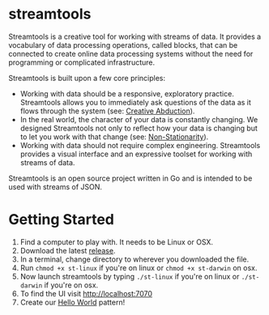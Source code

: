 streamtools
===========

Streamtools is a creative tool for working with streams of data. It provides a vocabulary of data processing operations, called blocks, that can be connected to create online data processing systems without the need for programming or complicated infrastructure. 

Streamtools is built upon a few core principles: 
- Working with data should be a responsive, exploratory practice. Streamtools allows you to immediately ask questions of the data as it flows through the system (see: [Creative Abduction](https://github.com/nytlabs/streamtools/wiki#philosophy)). 
- In the real world, the character of your data is constantly changing. We designed Streamtools not only to reflect how your data is changing but to let you work with that change (see: [Non-Stationarity](https://github.com/nytlabs/streamtools/wiki#philosophy)).  
- Working with data should not require complex engineering. Streamtools provides a visual interface and an expressive toolset for working with streams of data. 

Streamtools is an open source project written in Go and is intended to be used with streams of JSON.

Getting Started
===============

1. Find a computer to play with. It needs to be Linux or OSX. 
2. Download the latest [release](https://github.com/nytlabs/streamtools/releases).
3. In a terminal, change directory to wherever you downloaded the file. 
4. Run `chmod +x st-linux` if you're on linux or `chmod +x st-darwin` on osx. 
5. Now launch streamtools by typing `./st-linux` if you're on linux or `./st-darwin` if you're on osx.
6. To find the UI visit [http://localhost:7070](http://localhost:7070)
7. Create our [Hello World](https://github.com/nytlabs/streamtools/wiki/Hello-world) pattern!


